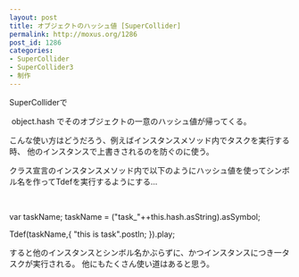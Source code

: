 ```yaml
---
layout: post
title: オブジェクトのハッシュ値 [SuperCollider]
permalink: http://moxus.org/1286
post_id: 1286
categories: 
- SuperCollider
- SuperCollider3
- 制作
---
```


SuperColliderで

 object.hash
でそのオブジェクトの一意のハッシュ値が帰ってくる。

こんな使い方はどうだろう、例えばインスタンスメソッド内でタスクを実行する時、
他のインスタンスで上書きされるのを防ぐのに使う。

クラス宣言のインスタンスメソッド内で以下のようにハッシュ値を使ってシンボル名を作ってTdefを実行するようにする...

 

var taskName;
taskName = ("task_"++this.hash.asString).asSymbol;

Tdef(taskName,{
  "this is task".postln;
}).play;
 

すると他のインスタンスとシンボル名かぶらずに、かつインスタンスにつき一タスクが実行される。
他にもたくさん使い道はあると思う。

 